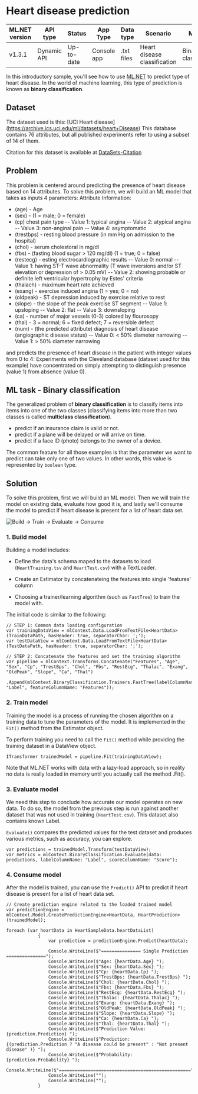 # Heart disease prediction

| ML.NET version | API type          | Status                        | App Type    | Data type | Scenario            | ML Task                   | Algorithms                  |
|----------------|-------------------|-------------------------------|-------------|-----------|---------------------|---------------------------|-----------------------------|
| v1.3.1           | Dynamic API | Up-to-date | Console app | .txt files | Heart disease classification | Binary classification | FastTree |

In this introductory sample, you'll see how to use [ML.NET](https://www.microsoft.com/net/learn/apps/machine-learning-and-ai/ml-dotnet) to predict type of heart disease. In the world of machine learning, this type of prediction is known as **binary classification**.

## Dataset
The dataset used is this: [UCI Heart disease] (https://archive.ics.uci.edu/ml/datasets/heart+Disease)
This database contains 76 attributes, but all published experiments refer to using a subset of 14 of them. 

Citation for this dataset is available at [DataSets-Citation](./HeartDiseaseDetection/Data/DATASETS-CITATION.txt)

## Problem
This problem is centered around predicting the presence of heart disease based on 14 attributes. To solve this problem, we will build an ML model that takes as inputs 4 parameters: 
Attribute Information:

* (age) - Age
* (sex) -  (1 = male; 0 = female) 
* (cp)  chest pain type  -- Value 1: typical angina  -- Value 2: atypical angina  -- Value 3: non-anginal pain -- Value 4: asymptomatic 
* (trestbps) - resting blood pressure (in mm Hg on admission to the hospital) 
* (chol) - serum cholestoral in mg/dl 
* (fbs)  -  (fasting blood sugar > 120 mg/dl) (1 = true; 0 = false) 
* (restecg) - esting electrocardiographic results -- Value 0: normal -- Value 1: having ST-T wave abnormality (T wave inversions and/or ST elevation or depression of > 0.05 mV) -- Value 2: showing probable or definite left ventricular hypertrophy by Estes' criteria 
* (thalach) - maximum heart rate achieved 
* (exang) - exercise induced angina (1 = yes; 0 = no) 
* (oldpeak) - ST depression induced by exercise relative to rest 
* (slope) - the slope of the peak exercise ST segment -- Value 1: upsloping -- Value 2: flat -- Value 3: downsloping  
* (ca) - number of major vessels (0-3) colored by flourosopy
* (thal) - 3 = normal; 6 = fixed defect; 7 = reversible defect 
* (num) - (the predicted attribute) diagnosis of heart disease (angiographic disease status) -- Value 0: < 50% diameter narrowing -- Value 1: > 50% diameter narrowing

and predicts the presence of heart disease in the patient with integer values from 0 to 4:
Experiments with the Cleveland database (dataset used for this example) have concentrated on simply attempting to distinguish presence (value 1) from absence (value 0). 


## ML task - Binary classification
The generalized problem of **binary classification** is to classify items into items into one of the two classes (classifying items into more than two classes is called **multiclass classification**).

* predict if an insurance claim is valid or not.
* predict if a plane will be delayed or will arrive on time.
* predict if a face ID (photo) belongs to the owner of a device.

The common feature for all those examples is that the parameter we want to predict can take only one of two values. In other words, this value is represented by `boolean` type.

## Solution
To solve this problem, first we will build an ML model. Then we will train the model on existing data, evaluate how good it is, and lastly we'll consume the model to predict if heart disease is present for a list of heart data set.

![Build -> Train -> Evaluate -> Consume](../shared_content/modelpipeline.png)

### 1. Build model

Building a model includes: 

* Define the data's schema maped to the datasets to load (`HeartTraining.tsv` and `HeartTest.csv`) with a TextLoader.

* Create an Estimator by concatenateing the features into single 'features' column

* Choosing a trainer/learning algorithm (such as `FastTree`) to train the model with. 

The initial code is similar to the following:

```CSharp
// STEP 1: Common data loading configuration
var trainingDataView = mlContext.Data.LoadFromTextFile<HeartData>(TrainDataPath, hasHeader: true, separatorChar: ';');
var testDataView = mlContext.Data.LoadFromTextFile<HeartData>(TestDataPath, hasHeader: true, separatorChar: ';');

// STEP 2: Concatenate the features and set the training algorithm
var pipeline = mlContext.Transforms.Concatenate("Features", "Age", "Sex", "Cp", "TrestBps", "Chol", "Fbs", "RestEcg", "Thalac", "Exang", "OldPeak", "Slope", "Ca", "Thal")
                .Append(mlContext.BinaryClassification.Trainers.FastTree(labelColumnName: "Label", featureColumnName: "Features"));                         

```

### 2. Train model
Training the model is a process of running the chosen algorithm on a training data to tune the parameters of the model. It is implemented in the `Fit()` method from the Estimator object. 

To perform training you need to call the `Fit()` method while providing the training dataset in a DataView object.

```CSharp
ITransformer trainedModel = pipeline.Fit(trainingDataView);
```

Note that ML.NET works with data with a lazy-load approach, so in reality no data is really loaded in memory until you actually call the method .Fit().

### 3. Evaluate model

We need this step to conclude how accurate our model operates on new data. To do so, the model from the previous step is run against another dataset that was not used in training (`HeartTest.csv`). This dataset also contains known Label. 

`Evaluate()` compares the predicted values for the test dataset and produces various metrics, such as accuracy, you can explore.

```CSharp
var predictions = trainedModel.Transform(testDataView);
var metrics = mlContext.BinaryClassification.Evaluate(data: predictions, labelColumnName: "Label", scoreColumnName: "Score");
```

### 4. Consume model

After the model is trained, you can use the `Predict()` API to predict if heart disease is present for a list of heart data set. 

```CSharp
// Create prediction engine related to the loaded trained model
var predictionEngine = mlContext.Model.CreatePredictionEngine<HeartData, HeartPrediction>(trainedModel);                   

foreach (var heartData in HeartSampleData.heartDataList)
            {
                var prediction = predictionEngine.Predict(heartData);

                Console.WriteLine($"=============== Single Prediction  ===============");
                Console.WriteLine($"Age: {heartData.Age} ");
                Console.WriteLine($"Sex: {heartData.Sex} ");
                Console.WriteLine($"Cp: {heartData.Cp} ");
                Console.WriteLine($"TrestBps: {heartData.TrestBps} ");
                Console.WriteLine($"Chol: {heartData.Chol} ");
                Console.WriteLine($"Fbs: {heartData.Fbs} ");
                Console.WriteLine($"RestEcg: {heartData.RestEcg} ");
                Console.WriteLine($"Thalac: {heartData.Thalac} ");
                Console.WriteLine($"Exang: {heartData.Exang} ");
                Console.WriteLine($"OldPeak: {heartData.OldPeak} ");
                Console.WriteLine($"Slope: {heartData.Slope} ");
                Console.WriteLine($"Ca: {heartData.Ca} ");
                Console.WriteLine($"Thal: {heartData.Thal} ");
                Console.WriteLine($"Prediction Value: {prediction.Prediction} ");
                Console.WriteLine($"Prediction: {(prediction.Prediction ? "A disease could be present" : "Not present disease" )} ");
                Console.WriteLine($"Probability: {prediction.Probability} ");
                Console.WriteLine($"==================================================");
                Console.WriteLine("");
                Console.WriteLine("");
            }

```


